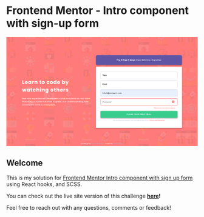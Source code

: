 
# Frontend Mentor - Intro component with sign-up form

![Design preview for sign up form](./src/assets/sign-up-demo.png)

## Welcome

This is my solution for [Frontend Mentor Intro component with sign up form](https://www.frontendmentor.io/challenges/intro-component-with-signup-form-5cf91bd49edda32581d28fd1) using React hooks, and SCSS.

You can check out the live site version of this challenge **[here](https://article-preview-component-master-84varj3dv.vercel.app)!**

Feel free to reach out with any questions, comments or feedback!
